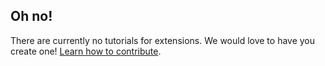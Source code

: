 ## Oh no!

There are currently no tutorials for extensions. We would love to have you create one! [Learn how to contribute](../CONTRIBUTING.md).
